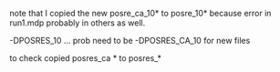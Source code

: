 

note that I copied the new posre_ca_10* to posre_10* because error in run1.mdp probably in others as well. 

-DPOSRES_10 ... prob need to be -DPOSRES_CA_10 for new files

to check copied posres_ca * to posres_* 


